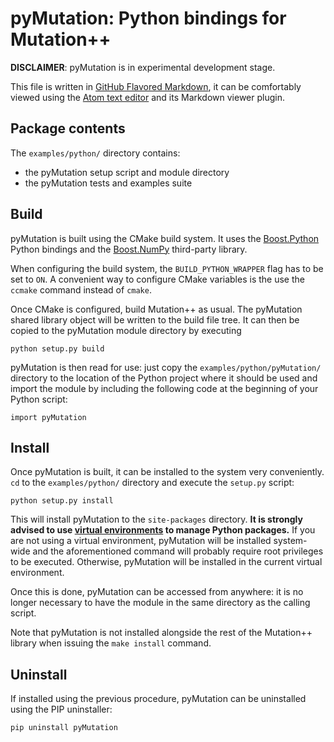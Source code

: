 # pyMutation: Python bindings for Mutation++

**DISCLAIMER**: pyMutation is in experimental development stage.

This file is written in [GitHub Flavored Markdown](https://help.github.com/articles/github-flavored-markdown/), it can be comfortably viewed using the [Atom text editor](https://atom.io/) and its Markdown viewer plugin.

## Package contents

The `examples/python/` directory contains:

* the pyMutation setup script and module directory
* the pyMutation tests and examples suite

## Build

pyMutation is built using the CMake build system. It uses the [Boost.Python](http://www.boost.org/doc/libs/1_59_0/libs/python/doc/) Python bindings and the [Boost.NumPy](https://github.com/ndarray/Boost.NumPy) third-party library.

When configuring the build system, the `BUILD_PYTHON_WRAPPER` flag has to be set to `ON`. A convenient way to configure CMake variables is the use the `ccmake` command instead of `cmake`.

Once CMake is configured, build Mutation++ as usual. The pyMutation shared library object will be  written to the build file tree. It can then be copied to the pyMutation module directory by executing

    python setup.py build

pyMutation is then read for use: just copy the `examples/python/pyMutation/` directory to the location of the Python project where it should be used and import the module by including the following code at the beginning of your Python script:

    import pyMutation

## Install

Once pyMutation is built, it can be installed to the system very conveniently. `cd` to the `examples/python/` directory and execute the `setup.py` script:

    python setup.py install

This will install pyMutation to the `site-packages` directory. **It is strongly advised to use [virtual environments](http://docs.python-guide.org/en/latest/dev/virtualenvs/) to manage Python packages.** If you are not using a virtual environment, pyMutation will be installed system-wide and the aforementioned command will probably require root privileges to be executed. Otherwise, pyMutation will be installed in the current virtual environment.

Once this is done, pyMutation can be accessed from anywhere: it is no longer necessary to have the module in the same directory as the calling script.

Note that pyMutation is not installed alongside the rest of the Mutation++ library when issuing the `make install` command.

## Uninstall

If installed using the previous procedure, pyMutation can be uninstalled using the PIP uninstaller:

    pip uninstall pyMutation
